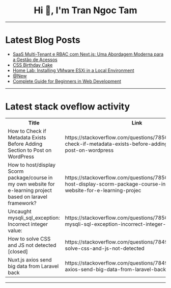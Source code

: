 <h1 align="center">Hi 👋, I'm Tran Ngoc Tam</h1>

---

# Latest Blog Posts 
<!-- BLOG-POST-LIST:START -->
- [SaaS Multi-Tenant e RBAC com Next.js: Uma Abordagem Moderna para a Gestão de Acessos](https://dev.to/julianoalvescode/saas-multi-tenant-e-rbac-com-nextjs-uma-abordagem-moderna-para-a-gestao-de-acessos-2g2f)
- [CSS Birthday Cake](https://dev.to/wtfisky/css-birthday-cake-4ad7)
- [Home Lab: Installing VMware ESXi in a Local Environment](https://dev.to/francotel/home-lab-installing-vmware-esxi-in-a-local-environment-40le)
- [@New](https://dev.to/mustafacam/new-1eb1)
- [Complete Guide for Beginners in Web Development](https://dev.to/makwercoutter/complete-guide-for-beginners-in-web-development-481l)
<!-- BLOG-POST-LIST:END -->

---

# Latest stack oveflow activity
<table>
  <tr><th>Title</th><th>Link</th></tr>
  <!-- STACKOVERFLOW:START --><tr><td>How to Check if Metadata Exists Before Adding Section to Post on WordPress</td><td>https://stackoverflow.com/questions/78500549/how-to-check-if-metadata-exists-before-adding-section-to-post-on-wordpress</td></tr><tr><td>How to host/display Scorm package/course in my own website for e-learning project based on laravel framework?</td><td>https://stackoverflow.com/questions/78500510/how-to-host-display-scorm-package-course-in-my-own-website-for-e-learning-projec</td></tr><tr><td>Uncaught mysqli_sql_exception: Incorrect integer value:</td><td>https://stackoverflow.com/questions/78500161/uncaught-mysqli-sql-exception-incorrect-integer-value</td></tr><tr><td>How to solve CSS and JS not detected [closed]</td><td>https://stackoverflow.com/questions/78499972/how-to-solve-css-and-js-not-detected</td></tr><tr><td>Nuxt.js axios send big data from Laravel back</td><td>https://stackoverflow.com/questions/78499951/nuxt-js-axios-send-big-data-from-laravel-back</td></tr><!-- STACKOVERFLOW:END -->
</table>

---


